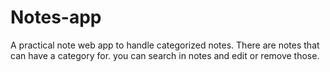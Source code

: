 # Notes-app
A practical note web app to handle categorized notes. There are notes that can have a category for. you can search in notes and edit or remove those.

